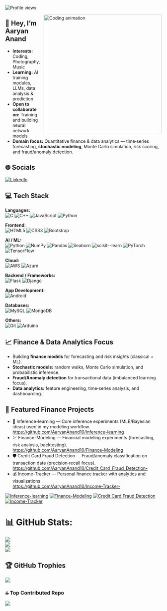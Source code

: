 <!-- Profile Views (replace the old visitcount.itsvg.in) -->
![Profile views](https://komarev.com/ghpvc/?username=AaryanAnand10&label=Profile%20views&color=0e75b6&style=flat)

<!-- Optional hero GIF (keep width reasonable for mobile) -->
<img align="right" alt="Coding animation" src="https://i.pinimg.com/originals/79/9e/0d/799e0d7779f6ea6c3a89885ff60c55af.gif" width="380" />

## 👋 Hey, I’m Aaryan Anand

- **Interests:** Coding, Photography, Music  
- **Learning:** AI training modules, LLMs, data analysis & prediction  
- **Open to collaborate on:** Training and building neural network models  
- **Domain focus:** Quantitative finance & data analytics — time‑series forecasting, **stochastic modeling**, Monte Carlo simulation, risk scoring, and fraud/anomaly detection.

## 🌐 Socials
[![LinkedIn](https://img.shields.io/badge/LinkedIn-Aaryan%20Anand-0077B5?logo=linkedin&logoColor=white)](https://www.linkedin.com/in/aaryan-anand-3a837928a/)
<!-- Add more if you like: Twitter, Portfolio, Email -->
<!-- [![Portfolio](https://img.shields.io/badge/Portfolio-aaryan.dev-5965F2?logo=vercel&logoColor=white)](https://your-portfolio.example) -->
<!-- [![Email](https://img.shields.io/badge/Email-hello%40example.com-D14836?logo=gmail&logoColor=white)](mailto:hello@example.com) -->

## 💻 Tech Stack

**Languages:**  
![C](https://img.shields.io/badge/C-00599C?logo=c&logoColor=white)
![C++](https://img.shields.io/badge/C++-00599C?logo=c%2B%2B&logoColor=white)
![JavaScript](https://img.shields.io/badge/JavaScript-F7DF1E?logo=javascript&logoColor=000)
![Python](https://img.shields.io/badge/Python-3776AB?logo=python&logoColor=white)

**Frontend:**  
![HTML5](https://img.shields.io/badge/HTML5-E34F26?logo=html5&logoColor=white)
![CSS3](https://img.shields.io/badge/CSS3-1572B6?logo=css3&logoColor=white)
![Bootstrap](https://img.shields.io/badge/Bootstrap-7952B3?logo=bootstrap&logoColor=white)

**AI / ML:**  
![Python](https://img.shields.io/badge/Python-3776AB?logo=python&logoColor=white)
![NumPy](https://img.shields.io/badge/NumPy-013243?logo=numpy&logoColor=white)
![Pandas](https://img.shields.io/badge/Pandas-150458?logo=pandas&logoColor=white)
![Seaborn](https://img.shields.io/badge/Seaborn-4E9BCD?logo=python&logoColor=white)
![scikit--learn](https://img.shields.io/badge/scikit--learn-F7931E?logo=scikitlearn&logoColor=white)
![PyTorch](https://img.shields.io/badge/PyTorch-EE4C2C?logo=pytorch&logoColor=white)
![TensorFlow](https://img.shields.io/badge/TensorFlow-FF6F00?logo=tensorflow&logoColor=white)

**Cloud:**  
![AWS](https://img.shields.io/badge/AWS-232F3E?logo=amazonaws&logoColor=white)
![Azure](https://img.shields.io/badge/Azure-0078D4?logo=microsoftazure&logoColor=white)

**Backend / Frameworks:**  
![Flask](https://img.shields.io/badge/Flask-000000?logo=flask&logoColor=white)
![Django](https://img.shields.io/badge/Django-092E20?logo=django&logoColor=white)

**App Development:**  
![Android](https://img.shields.io/badge/Android-3DDC84?logo=android&logoColor=white)

**Databases:**  
![MySQL](https://img.shields.io/badge/MySQL-4479A1?logo=mysql&logoColor=white)
![MongoDB](https://img.shields.io/badge/MongoDB-47A248?logo=mongodb&logoColor=white)

**Others:**  
![Git](https://img.shields.io/badge/Git-F05032?logo=git&logoColor=white)
![Arduino](https://img.shields.io/badge/Arduino-00979D?logo=arduino&logoColor=white)

## 📈 Finance & Data Analytics Focus
- Building **finance models** for forecasting and risk insights (classical + ML).
- **Stochastic models:** random walks, Monte Carlo simulation, and probabilistic inference.
- **Fraud/Anomaly detection** for transactional data (imbalanced learning focus).
- **Data analytics:** feature engineering, time‑series analysis, and dashboarding.

## 📌 Featured Finance Projects
- 🧩 Inference-learning — Core inference experiments (MLE/Bayesian ideas) used in my modeling workflow.  
  https://github.com/AaryanAnand10/Inference-learning
- 💹 Finance-Modeling — Financial modeling experiments (forecasting, risk analysis, backtesting).  
  https://github.com/AaryanAnand10/Finance-Modeling
- 🛡️ Credit Card Fraud Detection — Fraud/anomaly classification on transaction data (precision‑recall focus).  
  https://github.com/AaryanAnand10/Credit_Card_Fraud_Detection-
- 💰 Income-Tracker — Personal finance tracker with analytics and visualizations.  
  https://github.com/AaryanAnand10/Income-Tracker-

<!-- Optional pinned repo cards -->
[![Inference-learning](https://github-readme-stats.vercel.app/api/pin/?username=AaryanAnand10&repo=Inference-learning&theme=tokyonight)](https://github.com/AaryanAnand10/Inference-learning)
[![Finance-Modeling](https://github-readme-stats.vercel.app/api/pin/?username=AaryanAnand10&repo=Finance-Modeling&theme=tokyonight)](https://github.com/AaryanAnand10/Finance-Modeling)
[![Credit Card Fraud Detection](https://github-readme-stats.vercel.app/api/pin/?username=AaryanAnand10&repo=Credit_Card_Fraud_Detection-&theme=tokyonight)](https://github.com/AaryanAnand10/Credit_Card_Fraud_Detection-)
[![Income-Tracker](https://github-readme-stats.vercel.app/api/pin/?username=AaryanAnand10&repo=Income-Tracker-&theme=tokyonight)](https://github.com/AaryanAnand10/Income-Tracker-)

# 📊 GitHub Stats:
![](https://github-readme-stats.vercel.app/api?username=AaryanAnand10&theme=tokyonight&hide_border=false&include_all_commits=false&count_private=false)<br/>
![](https://github-readme-streak-stats.herokuapp.com/?user=AaryanAnand10&theme=tokyonight&hide_border=false)<br/>
![](https://github-readme-stats.vercel.app/api/top-langs/?username=AaryanAnand10&theme=tokyonight&hide_border=false&include_all_commits=false&count_private=false&layout=compact)<br/>

## 🏆 GitHub Trophies
![](https://github-profile-trophy.vercel.app/?username=AaryanAnand10&theme=tokyonight&no-frame=false&no-bg=true&margin-w=4)

### 🔝 Top Contributed Repo
![](https://github-contributor-stats.vercel.app/api?username=AaryanAnand10&limit=5&theme=tokyonight&combine_all_yearly_contributions=true)
